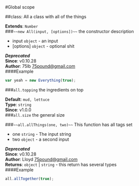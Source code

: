 #Global scope
<a name="All"></a>

##class: All
a class with all of the things

**Extends**: `Number`  
<a name="All"></a>
###`~~new All(input, [options])~~`
the constructor description


- input `object` - an input
- [options] `object` - optional shit

***Deprecated***  
**Since**: v0.10.28  
**Author**: 75lb <75pound@gmail.com>  
####Example
```js
var yeah = new Everything(true);
```
<a name="All#topping"></a>
###`all.topping`
the ingredients on top

**Default**: `mud, lettuce`  
**Type**: `string`  
**Since**: v1.0.0  
<a name="All#size"></a>
###`all.size`
the general size

  
<a name="All#allThings"></a>
###`~~all.allThings(one, two)~~`
This function has all tags set


- one `string` - The input string
- two `object` - a second input

***Deprecated***  
**Since**: v0.10.28  
**Author**: Lloyd <75pound@gmail.com>  
**Returns**: `object` | `string` - this return has several types  
####Example
```js
all.allTogether(true);
```
